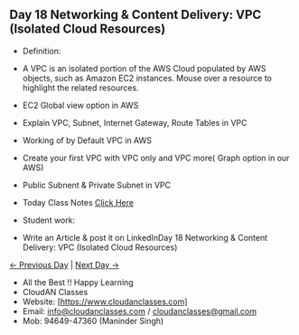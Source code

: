 ## Day 18 Networking & Content Delivery: VPC (Isolated Cloud Resources)

- Definition:
- A VPC is an isolated portion of the AWS Cloud populated by AWS objects, such as Amazon EC2 instances. Mouse over a resource to highlight the related resources.

- EC2 Global view option in AWS

- Explain VPC, Subnet, Internet Gateway, Route Tables in VPC

- Working of by Default VPC in AWS

- Create your first VPC with VPC only and VPC more( Graph option in our AWS)

- Public Subnent & Private Subnet in VPC

- Today Class Notes [Click Here](https://docs.aws.amazon.com/vpc/latest/userguide/what-is-amazon-vpc.html)


- Student work:
- Write an Article & post it on LinkedInDay 18 Networking & Content Delivery: VPC (Isolated Cloud Resources)

[← Previous Day](../Day17/README.md) | [Next Day →](../Day19/README.md)

- All the Best !! Happy Learning
- CloudAN Classes
- Website: [https://www.cloudanclasses.com]
- Email: info@cloudanclasses.com / cloudanclasses@gmail.com
- Mob: 94649-47360 (Maninder Singh)
